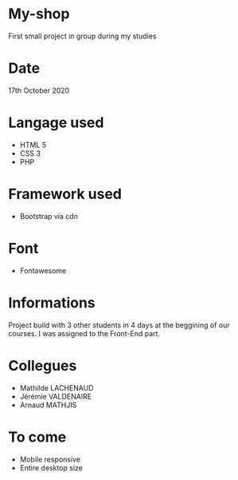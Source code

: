 # My-shop
First small project in group during my studies

# Date
17th October 2020

# Langage used
- HTML 5
- CSS 3
- PHP

# Framework used
- Bootstrap via cdn

# Font
- Fontawesome

# Informations
Project build with 3 other students in 4 days at the beggining of our courses.
I was assigned to the Front-End part.

# Collegues
- Mathilde LACHENAUD
- Jérémie VALDENAIRE
- Arnaud MATHJIS


# To come
- Mobile responsive
- Entire desktop size

